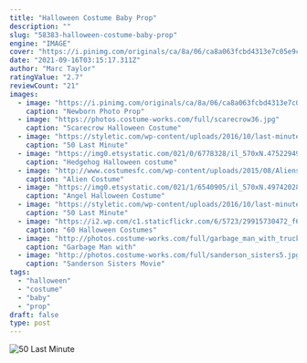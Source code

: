 ```yaml
---
title: "Halloween Costume Baby Prop"
description: ""
slug: "58383-halloween-costume-baby-prop"
engine: "IMAGE"
cover: "https://i.pinimg.com/originals/ca/8a/06/ca8a063fcbd4313e7c05e9c3cf648e52.jpg"
date: "2021-09-16T03:15:17.311Z"
author: "Marc Taylor"
ratingValue: "2.7"
reviewCount: "21"
images:
  - image: "https://i.pinimg.com/originals/ca/8a/06/ca8a063fcbd4313e7c05e9c3cf648e52.jpg"
    caption: "Newborn Photo Prop"
  - image: "https://photos.costume-works.com/full/scarecrow36.jpg"
    caption: "Scarecrow Halloween Costume"
  - image: "https://styletic.com/wp-content/uploads/2016/10/last-minute-halloween-costumes/10-last-minute-halloween-costume-ideas-7.jpg"
    caption: "50 Last Minute"
  - image: "https://img0.etsystatic.com/021/0/6778328/il_570xN.475229496_gyd7.jpg"
    caption: "Hedgehog Halloween costume"
  - image: "http://www.costumesfc.com/wp-content/uploads/2015/08/Aliens-Costume.jpg"
    caption: "Alien Costume"
  - image: "https://img0.etsystatic.com/021/1/6540905/il_570xN.497420280_c2rc.jpg"
    caption: "Angel Halloween Costume"
  - image: "https://styletic.com/wp-content/uploads/2016/10/last-minute-halloween-costumes/9-last-minute-halloween-costume-ideas-1.jpg"
    caption: "50 Last Minute"
  - image: "https://i2.wp.com/c1.staticflickr.com/6/5723/29915730472_f6690cda01_c.jpg?resize=450%2C800&ssl=1"
    caption: "60 Halloween Costumes"
  - image: "http://photos.costume-works.com/full/garbage_man_with_truck.jpg"
    caption: "Garbage Man with"
  - image: "http://photos.costume-works.com/full/sanderson_sisters5.jpg"
    caption: "Sanderson Sisters Movie"
tags:
  - "halloween"
  - "costume"
  - "baby"
  - "prop"
draft: false
type: post
---
```



![50 Last Minute](https://styletic.com/wp-content/uploads/2016/10/last-minute-halloween-costumes/10-last-minute-halloween-costume-ideas-7.jpg "50 Last Minute")


<!--inArticleAds-->

<!--galleryOne-->


<!--inArticleAds-->

<!--galleryTwo-->


<!--galleryThree-->

